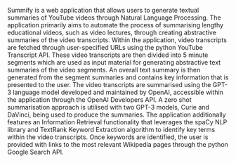 Summify is a web application that allows users to generate textual summaries of YouTube videos through Natural Language Processing. The application primarily aims to automate the process of summarising lengthy educational videos, such as video lectures, through creating abstractive summaries of the video transcripts. Within the application, video transcripts are fetched through user-specified URLs using the python YouTube Transcript API. These video transcripts are then divided into 5 minute segments which are used as input material for generating abstractive text summaries of the video segments. An overall text summary is then generated from the segment summaries and contains key information that is presented to the user. 
The video transcripts are summarised using the GPT-3 language model developed and maintained by OpenAI, accessible within the application through the OpenAI Developers API. A zero shot summarisation approach is utilised with two GPT-3 models, Curie and DaVinci, being used to produce the summaries.
The application additionally features an Information Retrieval functionality that leverages the spaCy NLP library and TextRank Keyword Extraction algorithm to identify key terms within the video transcripts. Once keywords are identified, the user is provided with links to the most relevant Wikipedia pages through the python Google Search API.
